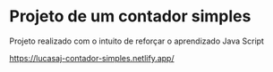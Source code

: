 # Projeto de um contador simples

Projeto realizado com o intuito de reforçar o aprendizado Java Script

https://lucasaj-contador-simples.netlify.app/
